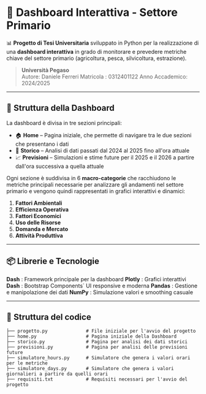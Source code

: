 # 🌿 Dashboard Interattiva - Settore Primario

📊 **Progetto di Tesi Universitaria** sviluppato in Python per la realizzazione di una **dashboard interattiva** in grado di monitorare e prevedere metriche chiave del settore primario (agricoltura, pesca, silvicoltura, estrazione).

> **Università Pegaso**  
> Autore: Daniele Ferreri
> Matricola : 0312401122
> Anno Accademico: 2024/2025

---

## 🧱 Struttura della Dashboard

La dashboard è divisa in tre sezioni principali:

- 🏠 **Home** – Pagina iniziale, che permette di navigare tra le due sezioni che presentano i dati
- 📁 **Storico** – Analisi di dati passati dal 2024 al 2025 fino all'ora attuale
- 📈 **Previsioni** – Simulazioni e stime future per il 2025 e il 2026 a partire dall'ora successiva a quella attuale

Ogni sezione è suddivisa in 6 **macro-categorie** che racchiudono le metriche principali necessarie per analizzare gli andamenti nel settore primario e vengono quindi rappresentati in grafici interattivi e dinamici:

1. **Fattori Ambientali**
2. **Efficienza Operativa**
3. **Fattori Economici**
4. **Uso delle Risorse**
5. **Domanda e Mercato**
6. **Attività Produttiva**

---

## 📦 Librerie e Tecnologie

**Dash**   : Framework principale per la dashboard 
**Plotly** : Grafici interattivi 
**Dash**   : Bootstrap Components` UI responsive e moderna 
**Pandas** : Gestione e manipolazione dei dati 
**NumPy**  : Simulazione valori e smoothing casuale 

---

## 📁 Struttura del codice


```plaintext
├── progetto.py              # File iniziale per l'avvio del progetto
├── home.py                  # Pagina iniziale della Dashboard
├── storico.py               # Pagina per analisi dei dati storici
├── previsioni.py            # Pagina per analisi delle previsioni future
├── simulatore_hours.py      # Simulatore che genera i valori orari per le metriche
├── simulatore_days.py       # Simulatore che genera i valori giornalieri a partire da quelli orari
├── requisiti.txt            # Requisiti necessari per l'avvio del progetto
